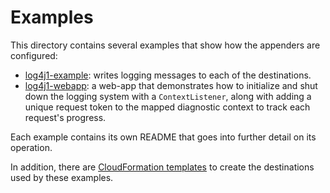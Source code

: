 # Examples

This directory contains several examples that show how the appenders are configured:

* [log4j1-example](log4j1-example): writes logging messages to each of the destinations.
* [log4j1-webapp](log4j1-webapp): a web-app that demonstrates how to initialize and shut
  down the logging system with a `ContextListener`, along with adding a unique request
  token to the mapped diagnostic context to track each request's progress.

Each example contains its own README that goes into further detail on its operation.

In addition, there are [CloudFormation templates](cloudformation) to create the destinations
used by these examples.
